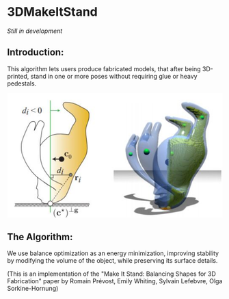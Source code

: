 # 3DMakeItStand
_Still in development_

## Introduction:
This algorithm lets users produce fabricated models, that after being 3D-printed, stand in one or more poses without requiring glue or heavy pedestals.

![Example](https://github.com/omeredel/3DMakeItStand/blob/master/readme_example.JPG)

## The Algorithm:
We use balance optimization as an energy minimization, improving stability by modifying the volume of the object, while preserving its surface details.


(This is an implementation of the "Make It Stand: Balancing Shapes for 3D Fabrication" paper by Romain Prévost, Emily Whiting, Sylvain Lefebvre, Olga Sorkine-Hornung)
